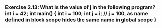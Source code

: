 ### Exercise 2.13: What is the value of j in the following program?     int i = 42;     int main()     {          int i = 100;          int j = i;     //   j = 100, as name defined in block scope hides the same name in global scope     }     